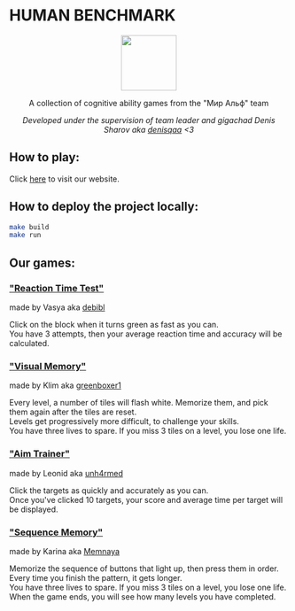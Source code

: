 # HUMAN BENCHMARK

<p align="center">
  <img src="src/img/bolt-favicon.ico" width="100"/>
</p>

<p align="center">A collection of cognitive ability games from the "Мир Альф" team</p>

<p align="center">
  <i>Developed under the supervision of team leader and gigachad Denis Sharov aka 
  <a href="https://github.com/denisqaa">denisqaa</a> 
  <3 </i> 
</p>

## How to play:

Click [here](human-benchmark-games.vercel.app) to visit our website.

## How to deploy the project locally:

```bash
make build
make run
```

## Our games:

### ["Reaction Time Test"](https://human-benchmark-games.vercel.app/reaction_time_test.html)

made by Vasya aka [debibl](https://github.com/debibl)

Click on the block when it turns green as fast as you can.  
You have 3 attempts, then your average reaction time and accuracy will be calculated.

### ["Visual Memory"](https://human-benchmark-games.vercel.app/visual_memory.html)

made by Klim aka [greenboxer1](https://github.com/greenboxer1)

Every level, a number of tiles will flash white. Memorize them, and pick them again after the tiles are reset.  
Levels get progressively more difficult, to challenge your skills.  
You have three lives to spare. If you miss 3 tiles on a level, you lose one life.

### ["Aim Trainer"](https://human-benchmark-games.vercel.app/aim.html)

made by Leonid aka [unh4rmed](https://github.com/unh4rmed)

Click the targets as quickly and accurately as you can.  
Once you've clicked 10 targets, your score and average time per target will be displayed.

### ["Sequence Memory"](https://human-benchmark-games.vercel.app/sequence_memory_test.html)

made by Karina aka [Memnaya](https://github.com/Memnaya)

Memorize the sequence of buttons that light up, then press them in order. Every time you finish the pattern, it gets longer.  
You have three lives to spare. If you miss 3 tiles on a level, you lose one life.  
When the game ends, you will see how many levels you have completed.